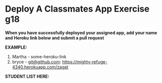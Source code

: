 # Deploy A Classmates App Exercise g18

__When you have successfully deployed your assigned app, add your name and Heroku link below and submit a pull request__

__EXAMPLE:__

1. Martha - some-heroku-link
2. bryce - git@github.com: https://mighty-refuge-4340.herokuapp.com/zagat

__STUDENT LIST HERE:__
